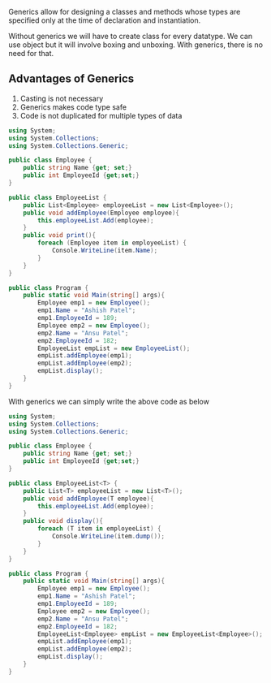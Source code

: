 Generics allow for designing a classes and methods whose types are specified only at the time of declaration and instantiation.

Without generics we will have to create class for every datatype. We can use object but it will involve boxing and unboxing. With generics, there is no need for that.

## Advantages of Generics

1. Casting is not necessary
2. Generics makes code type safe
3. Code is not duplicated for multiple types of data


```c#
using System;
using System.Collections;
using System.Collections.Generic;

public class Employee {
    public string Name {get; set;}
    public int EmployeeId {get;set;}
}

public class EmployeeList {
    public List<Employee> employeeList = new List<Employee>();
    public void addEmployee(Employee employee){
        this.employeeList.Add(employee);
    }
    public void print(){
		foreach (Employee item in employeeList) {
			Console.WriteLine(item.Name);
		}
    }
}

public class Program {
    public static void Main(string[] args){
        Employee emp1 = new Employee();
        emp1.Name = "Ashish Patel";
        emp1.EmployeeId = 189;
		Employee emp2 = new Employee();
        emp2.Name = "Ansu Patel";
        emp2.EmployeeId = 182;
        EmployeeList empList = new EmployeeList();
        empList.addEmployee(emp1);
		empList.addEmployee(emp2);
        empList.display();
    }
}
```

With generics we can simply write the above code as below

```c#
using System;
using System.Collections;
using System.Collections.Generic;

public class Employee {
    public string Name {get; set;}
    public int EmployeeId {get;set;}
}

public class EmployeeList<T> {
    public List<T> employeeList = new List<T>();
    public void addEmployee(T employee){
        this.employeeList.Add(employee);
    }
    public void display(){
		foreach (T item in employeeList) {
			Console.WriteLine(item.dump());
		}
    }
}

public class Program {
    public static void Main(string[] args){
        Employee emp1 = new Employee();
        emp1.Name = "Ashish Patel";
        emp1.EmployeeId = 189;
		Employee emp2 = new Employee();
        emp2.Name = "Ansu Patel";
        emp2.EmployeeId = 182;
        EmployeeList<Employee> empList = new EmployeeList<Employee>();
        empList.addEmployee(emp1);
		empList.addEmployee(emp2);
        empList.display();
    }
}
```
